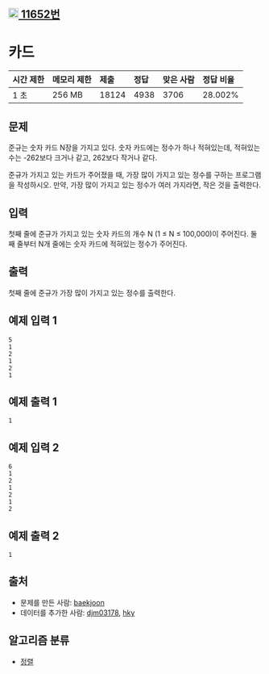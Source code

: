 ## [<img src="https://d2gd6pc034wcta.cloudfront.net/tier/7.svg" width=20> 11652번](https://www.acmicpc.net/problem/11652)

# 카드

| 시간 제한 | 메모리 제한 | 제출  | 정답 | 맞은 사람 | 정답 비율 |
| :-------- | :---------- | :---- | :--- | :-------- | :-------- |
| 1 초      | 256 MB      | 18124 | 4938 | 3706      | 28.002%   |

## 문제

준규는 숫자 카드 N장을 가지고 있다. 숫자 카드에는 정수가 하나 적혀있는데, 적혀있는 수는 -262보다 크거나 같고, 262보다 작거나 같다.

준규가 가지고 있는 카드가 주어졌을 때, 가장 많이 가지고 있는 정수를 구하는 프로그램을 작성하시오. 만약, 가장 많이 가지고 있는 정수가 여러 가지라면, 작은 것을 출력한다.

## 입력

첫째 줄에 준규가 가지고 있는 숫자 카드의 개수 N (1 ≤ N ≤ 100,000)이 주어진다. 둘째 줄부터 N개 줄에는 숫자 카드에 적혀있는 정수가 주어진다.

## 출력

첫째 줄에 준규가 가장 많이 가지고 있는 정수를 출력한다.

## 예제 입력 1 

```
5
1
2
1
2
1
```

## 예제 출력 1 

```
1
```

## 예제 입력 2 

```
6
1
2
1
2
1
2
```

## 예제 출력 2 

```
1
```

## 출처

- 문제를 만든 사람: [baekjoon](https://www.acmicpc.net/user/baekjoon)
- 데이터를 추가한 사람: [djm03178](https://www.acmicpc.net/user/djm03178), [hky](https://www.acmicpc.net/user/hky)

## 알고리즘 분류

- [정렬](https://www.acmicpc.net/problem/tag/97)